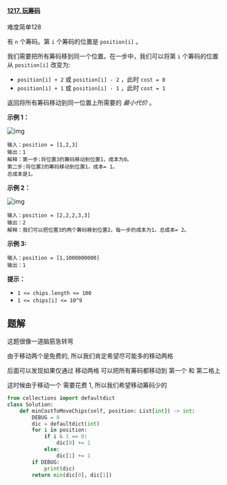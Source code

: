 #### [1217. 玩筹码](https://leetcode.cn/problems/minimum-cost-to-move-chips-to-the-same-position/)

难度简单128

有 `n` 个筹码。第 `i` 个筹码的位置是 `position[i]` 。

我们需要把所有筹码移到同一个位置。在一步中，我们可以将第 `i` 个筹码的位置从 `position[i]` 改变为:



- `position[i] + 2` 或 `position[i] - 2` ，此时 `cost = 0`
- `position[i] + 1` 或 `position[i] - 1` ，此时 `cost = 1`

返回将所有筹码移动到同一位置上所需要的 *最小代价* 。

 

**示例 1：**

![img](https://assets.leetcode.com/uploads/2020/08/15/chips_e1.jpg)

```
输入：position = [1,2,3]
输出：1
解释：第一步:将位置3的筹码移动到位置1，成本为0。
第二步:将位置2的筹码移动到位置1，成本= 1。
总成本是1。
```

**示例 2：**

![img](https://assets.leetcode.com/uploads/2020/08/15/chip_e2.jpg)

```
输入：position = [2,2,2,3,3]
输出：2
解释：我们可以把位置3的两个筹码移到位置2。每一步的成本为1。总成本= 2。
```

**示例 3:**

```
输入：position = [1,1000000000]
输出：1
```

 

**提示：**

- `1 <= chips.length <= 100`
- `1 <= chips[i] <= 10^9`





## 题解

这题很像一道脑筋急转弯

由于移动两个是免费的, 所以我们肯定希望尽可能多的移动两格

后面可以发现如果仅通过 移动两格 可以把所有筹码都移动到 第一个 和 第二格上

这时候由于移动一个 需要花费 1, 所以我们希望移动筹码少的

~~~python
from collections import defaultdict
class Solution:
    def minCostToMoveChips(self, position: List[int]) -> int:
        DEBUG = 0
        dic = defaultdict(int)
        for i in position:
            if i & 1 == 0:
                dic[0] += 1
            else:
                dic[1] += 1
        if DEBUG:
            print(dic)  
        return min(dic[0], dic[1])
~~~

